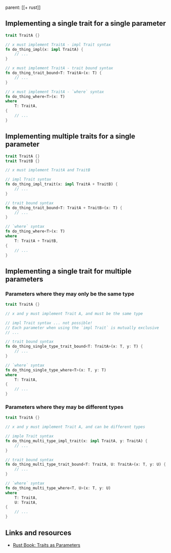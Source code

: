 parent: [[+ rust]]

## Implementing a single trait for a single parameter

```rust
trait TraitA {}

// x must implement TraitA - impl Trait syntax
fn do_thing_impl(x: impl TraitA) {
    // ...
}

// x must implement TraitA - trait bound syntax
fn do_thing_trait_bound<T: TraitA>(x: T) {
    // ...
}

// x must implement TraitA - `where` syntax
fn do_thing_where<T>(x: T)
where
    T: TraitA,
{
    // ...
}
```

## Implementing multiple traits for a single parameter

```rust
trait TraitA {}
trait TraitB {}

// x must implement TraitA and TraitB

// impl Trait syntax
fn do_thing_impl_trait(x: impl TraitA + TraitB) {
    // ...
}

// trait bound syntax
fn do_thing_trait_bound<T: TraitA + TraitB>(x: T) {
    // ...
}

// `where` syntax
fn do_thing_where<T>(x: T)
where
    T: TraitA + TraitB,
{
    // ...
}
```

## Implementing a single trait for multiple parameters

### Parameters where they may only be the same type

```rust
trait TraitA {}

// x and y must implement Trait A, and must be the same type

// impl Trait syntax ... not possible!
// Each parameter when using the `impl Trait` is mutually exclusive
// ...

// trait bound syntax
fn do_thing_single_type_trait_bound<T: TraitA>(x: T, y: T) {
    // ...
}

// `where` syntax
fn do_thing_single_type_where<T>(x: T, y: T)
where
    T: TraitA,
{
    // ...
}
```

### Parameters where they may be different types

```rust
trait TraitA {}

// x and y must implement Trait A, and can be different types

// imple Trait syntax
fn do_thing_multi_type_impl_trait(x: impl TraitA, y: TraitA) {
    // ...
}

// trait bound syntax
fn do_thing_multi_type_trait_bound<T: TraitA, U: TraitA>(x: T, y: U) {
    // ...
}

// `where` syntax
fn do_thing_multi_type_where<T, U>(x: T, y: U)
where
    T: TraitA,
    U: TraitA,
{
    // ...
}
```

## Links and resources

- [Rust Book: Traits as Parameters](https://doc.rust-lang.org/1.73.0/book/ch10-02-traits.html#traits-as-parameters)
